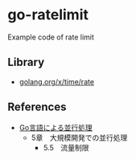 # go-ratelimit
Example code of rate limit 

## Library

* [golang.org/x/time/rate](https://pkg.go.dev/golang.org/x/time/rate)

## References

* [Go言語による並行処理](https://www.oreilly.co.jp/books/9784873118468/)
    * 5章　大規模開発での並行処理
        * 5.5　流量制限